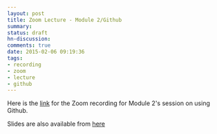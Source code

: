 ```yaml
---
layout: post
title: Zoom Lecture - Module 2/Github
summary:
status: draft
hn-discussion:
comments: true
date: 2015-02-06 09:19:36
tags:
- recording
- zoom
- lecture
- github
---
```


Here is the
[link](https://docs.google.com/a/usfca.edu/file/d/0B-5GjaosMAovMFk0MDUtR3FCa28/edit?usp=drivesdk)
for the Zoom recording for Module 2's session on using Github.

Slides are also available from
[here](https://docs.google.com/a/usfca.edu/file/d/0B-5GjaosMAovOXFCV1BlZ1lFR00/edit?usp=drivesdk)
